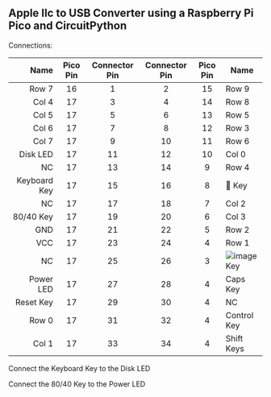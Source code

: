## Apple IIc to USB Converter using a Raspberry Pi Pico and CircuitPython

Connections:

| Name | Pico Pin | Connector Pin | Connector Pin | Pico Pin | Name |
| ----:|:--------:|:-------------:|:-------------:|:--------:| ---- |
| Row 7 | 16 | 1  | 2  | 15 | Row 9 |
| Col 4 | 17 | 3  | 4  | 14 | Row 8 |
| Col 5 | 17 | 5  | 6  | 13 | Row 5 |
| Col 6 | 17 | 7  | 8  | 12 | Row 3 |
| Col 7 | 17 | 9  | 10 | 11 | Row 6 |
| Disk LED | 17 | 11 | 12 | 10 | Col 0 |
| NC | 17 | 13 | 14 | 9  | Row 4 |
| Keyboard Key | 17 | 15 | 16 | 8  |  Key |
| NC | 17 | 17 | 18 | 7  | Col 2 |
| 80/40 Key | 17 | 19 | 20 | 6  | Col 3 |
| GND | 17 | 21 | 22 | 5  | Row 2 |
| VCC | 17 | 23 | 24 | 4  | Row 1 |
| NC | 17 | 25 | 26 | 3  | ![image](https://github.com/user-attachments/assets/b49f1246-6cbf-4148-8a9d-f9158ccd5ae8) Key |
| Power LED | 17 | 27 | 28 | 4  | Caps Key |
| Reset Key | 17 | 29 | 30 | 4  | NC |
| Row 0 | 17 | 31 | 32 | 4  | Control Key |
| Col 1 | 17 | 33 | 34 | 4  | Shift Keys |

Connect the Keyboard Key to the Disk LED

Connect the 80/40 Key to the Power LED
